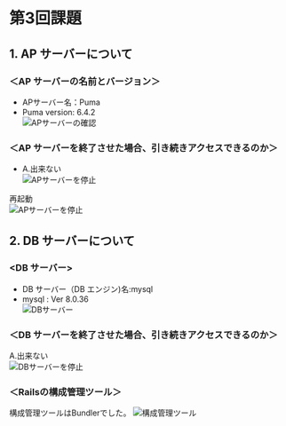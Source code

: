 # 第3回課題

## 1. AP サーバーについて
### ＜AP サーバーの名前とバージョン＞  
- APサーバー名：Puma  
- Puma version: 6.4.2  
![APサーバーの確認](lecture-img/aplog.png)

### ＜AP サーバーを終了させた場合、引き続きアクセスできるのか＞
- A.出来ない  
![APサーバーを停止](lecture-img/apstop.png)  

再起動  
![APサーバーを停止](lecture-img/aprun.png)


### 

## 2. DB サーバーについて  
###  <DB サーバー>  
-  DB サーバー（DB エンジン)名:mysql
-  mysql : Ver 8.0.36  
![DBサーバー](lecture-img/dblog.png)  

### ＜DB サーバーを終了させた場合、引き続きアクセスできるのか＞  
A.出来ない  
![DBサーバーを停止](lecture-img/dbstop.png)  


### ＜Railsの構成管理ツール＞  
構成管理ツールはBundlerでした。
![構成管理ツール](lecture-img/binder.png)  
